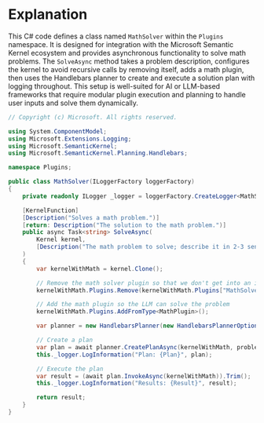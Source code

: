 # Explanation

This C# code defines a class named `MathSolver` within the `Plugins` namespace. It is designed for integration with the Microsoft Semantic Kernel ecosystem and provides asynchronous functionality to solve math problems. The `SolveAsync` method takes a problem description, configures the kernel to avoid recursive calls by removing itself, adds a math plugin, then uses the Handlebars planner to create and execute a solution plan with logging throughout. This setup is well-suited for AI or LLM-based frameworks that require modular plugin execution and planning to handle user inputs and solve them dynamically.

```csharp
// Copyright (c) Microsoft. All rights reserved.

using System.ComponentModel;
using Microsoft.Extensions.Logging;
using Microsoft.SemanticKernel;
using Microsoft.SemanticKernel.Planning.Handlebars;

namespace Plugins;

public class MathSolver(ILoggerFactory loggerFactory)
{
    private readonly ILogger _logger = loggerFactory.CreateLogger<MathSolver>();

    [KernelFunction]
    [Description("Solves a math problem.")]
    [return: Description("The solution to the math problem.")]
    public async Task<string> SolveAsync(
        Kernel kernel,
        [Description("The math problem to solve; describe it in 2-3 sentences to ensure full context is provided")] string problem
    )
    {
        var kernelWithMath = kernel.Clone();

        // Remove the math solver plugin so that we don't get into an infinite loop
        kernelWithMath.Plugins.Remove(kernelWithMath.Plugins["MathSolver"]);

        // Add the math plugin so the LLM can solve the problem
        kernelWithMath.Plugins.AddFromType<MathPlugin>();

        var planner = new HandlebarsPlanner(new HandlebarsPlannerOptions() { AllowLoops = true });

        // Create a plan
        var plan = await planner.CreatePlanAsync(kernelWithMath, problem);
        this._logger.LogInformation("Plan: {Plan}", plan);

        // Execute the plan
        var result = (await plan.InvokeAsync(kernelWithMath)).Trim();
        this._logger.LogInformation("Results: {Result}", result);

        return result;
    }
}
```